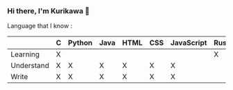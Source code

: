 ### Hi there, I'm Kurikawa 👋

Language that I know :

|            	| C 	| Python 	| Java 	| HTML 	| CSS 	| JavaScript 	| Rust  	|
|------------	|---	|--------	|------	|------	|-----	|------------	|-------	|
| Learning   	| X 	|        	|      	|      	|     	|            	| X     	|
| Understand 	| X 	| X      	| X    	| X    	| X   	| X          	|       	|
| Write      	| X 	| X      	| X    	| X    	| X   	| X          	|       	|
